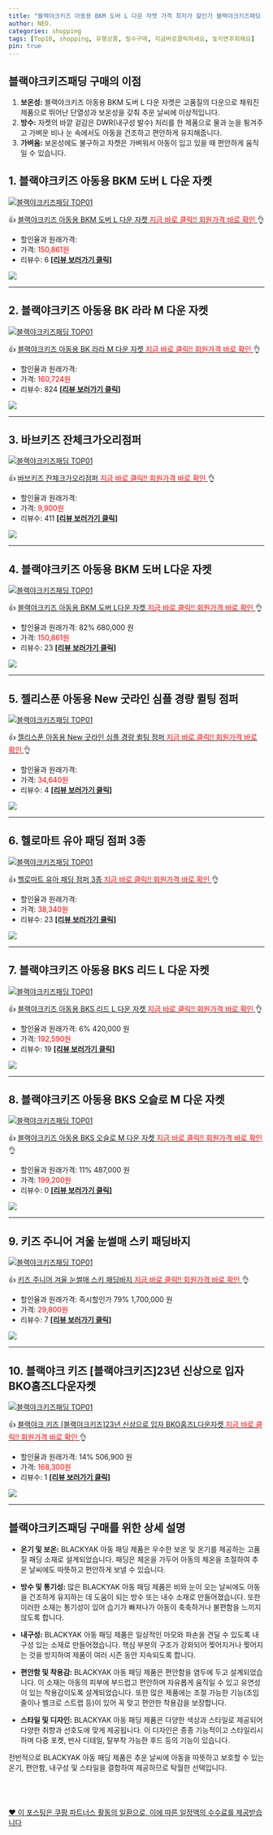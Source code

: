 ```yaml
---
title: "블랙야크키즈 아동용 BKM 도버 L 다운 자켓 가격 최저가 할인가 블랙야크키즈패딩 최저가 추천 제품 비교"
author: NEO.
categories: shopping
tags: [Top10, shopping, 유행상품, 필수구매, 지금바로클릭하세요, 놓치면후회해요]
pin: true
---
```

## 블랙야크키즈패딩 구매의 이점
1. **보온성:** 블랙야크키즈 아동용 BKM 도버 L 다운 자켓은 고품질의 다운으로 채워진 제품으로 뛰어난 단열성과 보온성을 갖춰 추운 날씨에 이상적입니다.
2. **방수:** 자켓의 바깥 겉감은 DWR(내구성 발수) 처리를 한 제품으로 물과 눈을 튕겨주고 가벼운 비나 눈 속에서도 아동을 건조하고 편안하게 유지해줍니다.
3. **가벼움:** 보온성에도 불구하고 자켓은 가벼워서 아동이 입고 있을 때 편안하게 움직일 수 있습니다.

   

## 1. 블랙야크키즈 아동용 BKM 도버 L 다운 자켓

[![블랙야크키즈패딩 TOP01](https://thumbnail7.coupangcdn.com/thumbnails/remote/490x490ex/image/retail/images/3370870308840019-d3fb06bf-69cc-42bb-9a77-e0768d67211e.jpg)](https://link.coupang.com/re/AFFSDP?lptag=AF3617701&subid=GithubCoopas&pageKey=7547941576&traceid=V0-153&itemId=19857331246&vendorItemId=87186898662)


👍 [블랙야크키즈 아동용 BKM 도버 L 다운 자켓 <font color=red> 지금 바로 클릭!! 회원가격 바로 확인 </font> ](https://link.coupang.com/re/AFFSDP?lptag=AF3617701&subid=GithubCoopas&pageKey=7547941576&traceid=V0-153&itemId=19857331246&vendorItemId=87186898662) 👌 


- 할인율과 원래가격: 
- 가격: <span style='color:red'>150,861원</span>
- 리뷰수: 6  [**[리뷰 보러가기 클릭]**](https://link.coupang.com/re/AFFSDP?lptag=AF3617701&subid=GithubCoopas&pageKey=7547941576&traceid=V0-153&itemId=19857331246&vendorItemId=87186898662)

[![](/discount_price.png)](https://link.coupang.com/re/AFFSDP?lptag=AF3617701&subid=GithubCoopas&pageKey=7547941576&traceid=V0-153&itemId=19857331246&vendorItemId=87186898662)

---


   

## 2. 블랙야크키즈 아동용 BK 라라 M 다운 자켓

[![블랙야크키즈패딩 TOP01](https://thumbnail10.coupangcdn.com/thumbnails/remote/490x490ex/image/retail/images/123608720621605-f942b73f-1cc1-43ec-a0eb-5b82fcb8e731.jpg)](https://link.coupang.com/re/AFFSDP?lptag=AF3617701&subid=GithubCoopas&pageKey=7633400806&traceid=V0-153&itemId=20129963459&vendorItemId=87224032884)


👍 [블랙야크키즈 아동용 BK 라라 M 다운 자켓 <font color=red> 지금 바로 클릭!! 회원가격 바로 확인 </font> ](https://link.coupang.com/re/AFFSDP?lptag=AF3617701&subid=GithubCoopas&pageKey=7633400806&traceid=V0-153&itemId=20129963459&vendorItemId=87224032884) 👌 


- 할인율과 원래가격: 
- 가격: <span style='color:red'>160,724원</span>
- 리뷰수: 824  [**[리뷰 보러가기 클릭]**](https://link.coupang.com/re/AFFSDP?lptag=AF3617701&subid=GithubCoopas&pageKey=7633400806&traceid=V0-153&itemId=20129963459&vendorItemId=87224032884)

[![](/discount_price.png)](https://link.coupang.com/re/AFFSDP?lptag=AF3617701&subid=GithubCoopas&pageKey=7633400806&traceid=V0-153&itemId=20129963459&vendorItemId=87224032884)

---


   

## 3. 바브키즈 잔체크가오리점퍼

[![블랙야크키즈패딩 TOP01](https://thumbnail6.coupangcdn.com/thumbnails/remote/490x490ex/image/vendor_inventory/15a1/42386a49bfb0552e77df36dcffa140da029977cc8ab5fc6e3ad8e304617e.jpg)](https://link.coupang.com/re/AFFSDP?lptag=AF3617701&subid=GithubCoopas&pageKey=6810232977&traceid=V0-153&itemId=16107783658&vendorItemId=87781296019)


👍 [바브키즈 잔체크가오리점퍼 <font color=red> 지금 바로 클릭!! 회원가격 바로 확인 </font> ](https://link.coupang.com/re/AFFSDP?lptag=AF3617701&subid=GithubCoopas&pageKey=6810232977&traceid=V0-153&itemId=16107783658&vendorItemId=87781296019) 👌 


- 할인율과 원래가격: 
- 가격: <span style='color:red'>9,900원</span>
- 리뷰수: 411  [**[리뷰 보러가기 클릭]**](https://link.coupang.com/re/AFFSDP?lptag=AF3617701&subid=GithubCoopas&pageKey=6810232977&traceid=V0-153&itemId=16107783658&vendorItemId=87781296019)

[![](/discount_price.png)](https://link.coupang.com/re/AFFSDP?lptag=AF3617701&subid=GithubCoopas&pageKey=6810232977&traceid=V0-153&itemId=16107783658&vendorItemId=87781296019)

---


   

## 4. 블랙야크키즈 아동용 BKM 도버 L다운 자켓

[![블랙야크키즈패딩 TOP01](https://thumbnail9.coupangcdn.com/thumbnails/remote/490x490ex/image/retail/images/2023/09/21/17/3/292b06c9-c7ca-4196-9617-6b8cf3c8eb95.jpg)](https://link.coupang.com/re/AFFSDP?lptag=AF3617701&subid=GithubCoopas&pageKey=7546541562&traceid=V0-153&itemId=19850340660&vendorItemId=87260418963)


👍 [블랙야크키즈 아동용 BKM 도버 L다운 자켓 <font color=red> 지금 바로 클릭!! 회원가격 바로 확인 </font> ](https://link.coupang.com/re/AFFSDP?lptag=AF3617701&subid=GithubCoopas&pageKey=7546541562&traceid=V0-153&itemId=19850340660&vendorItemId=87260418963) 👌 


- 할인율과 원래가격: 82%  680,000   원
- 가격: <span style='color:red'>150,861원</span>
- 리뷰수: 23  [**[리뷰 보러가기 클릭]**](https://link.coupang.com/re/AFFSDP?lptag=AF3617701&subid=GithubCoopas&pageKey=7546541562&traceid=V0-153&itemId=19850340660&vendorItemId=87260418963)

[![](/discount_price.png)](https://link.coupang.com/re/AFFSDP?lptag=AF3617701&subid=GithubCoopas&pageKey=7546541562&traceid=V0-153&itemId=19850340660&vendorItemId=87260418963)

---


   

## 5. 젤리스푼 아동용 New 굿라인 심플 경량 퀼팅 점퍼

[![블랙야크키즈패딩 TOP01](https://thumbnail7.coupangcdn.com/thumbnails/remote/490x490ex/image/vendor_inventory/c08c/c8e448ac72285fdd78a7146c6ca8befee8d89f78f39632f3ee5c510a3d97.jpg)](https://link.coupang.com/re/AFFSDP?lptag=AF3617701&subid=GithubCoopas&pageKey=7593203288&traceid=V0-153&itemId=20069485071&vendorItemId=87305466514)


👍 [젤리스푼 아동용 New 굿라인 심플 경량 퀼팅 점퍼 <font color=red> 지금 바로 클릭!! 회원가격 바로 확인 </font> ](https://link.coupang.com/re/AFFSDP?lptag=AF3617701&subid=GithubCoopas&pageKey=7593203288&traceid=V0-153&itemId=20069485071&vendorItemId=87305466514) 👌 


- 할인율과 원래가격: 
- 가격: <span style='color:red'>34,640원</span>
- 리뷰수: 4  [**[리뷰 보러가기 클릭]**](https://link.coupang.com/re/AFFSDP?lptag=AF3617701&subid=GithubCoopas&pageKey=7593203288&traceid=V0-153&itemId=20069485071&vendorItemId=87305466514)

[![](/discount_price.png)](https://link.coupang.com/re/AFFSDP?lptag=AF3617701&subid=GithubCoopas&pageKey=7593203288&traceid=V0-153&itemId=20069485071&vendorItemId=87305466514)

---


   

## 6. 헬로마트 유아 패딩 점퍼 3종

[![블랙야크키즈패딩 TOP01](https://thumbnail8.coupangcdn.com/thumbnails/remote/490x490ex/image/vendor_inventory/904d/447e53c5f3b46257ae3dacffe25122b2ea9de9a50dc93e06d35c75a9abf0.png)](https://link.coupang.com/re/AFFSDP?lptag=AF3617701&subid=GithubCoopas&pageKey=7794062221&traceid=V0-153&itemId=21092973395&vendorItemId=88154987853)


👍 [헬로마트 유아 패딩 점퍼 3종 <font color=red> 지금 바로 클릭!! 회원가격 바로 확인 </font> ](https://link.coupang.com/re/AFFSDP?lptag=AF3617701&subid=GithubCoopas&pageKey=7794062221&traceid=V0-153&itemId=21092973395&vendorItemId=88154987853) 👌 


- 할인율과 원래가격: 
- 가격: <span style='color:red'>38,340원</span>
- 리뷰수: 23  [**[리뷰 보러가기 클릭]**](https://link.coupang.com/re/AFFSDP?lptag=AF3617701&subid=GithubCoopas&pageKey=7794062221&traceid=V0-153&itemId=21092973395&vendorItemId=88154987853)

[![](/discount_price.png)](https://link.coupang.com/re/AFFSDP?lptag=AF3617701&subid=GithubCoopas&pageKey=7794062221&traceid=V0-153&itemId=21092973395&vendorItemId=88154987853)

---


   

## 7. 블랙야크키즈 아동용 BKS 리드 L 다운 자켓

[![블랙야크키즈패딩 TOP01](https://thumbnail8.coupangcdn.com/thumbnails/remote/490x490ex/image/retail/images/418021741759585-740b343b-5081-4b59-8661-fc4c1de81dcf.jpg)](https://link.coupang.com/re/AFFSDP?lptag=AF3617701&subid=GithubCoopas&pageKey=7604010888&traceid=V0-153&itemId=20122468036&vendorItemId=87224033587)


👍 [블랙야크키즈 아동용 BKS 리드 L 다운 자켓 <font color=red> 지금 바로 클릭!! 회원가격 바로 확인 </font> ](https://link.coupang.com/re/AFFSDP?lptag=AF3617701&subid=GithubCoopas&pageKey=7604010888&traceid=V0-153&itemId=20122468036&vendorItemId=87224033587) 👌 


- 할인율과 원래가격: 6%  420,000   원
- 가격: <span style='color:red'>192,590원</span>
- 리뷰수: 19  [**[리뷰 보러가기 클릭]**](https://link.coupang.com/re/AFFSDP?lptag=AF3617701&subid=GithubCoopas&pageKey=7604010888&traceid=V0-153&itemId=20122468036&vendorItemId=87224033587)

[![](/discount_price.png)](https://link.coupang.com/re/AFFSDP?lptag=AF3617701&subid=GithubCoopas&pageKey=7604010888&traceid=V0-153&itemId=20122468036&vendorItemId=87224033587)

---


   

## 8. 블랙야크키즈 아동용 BKS 오슬로 M 다운 자켓

[![블랙야크키즈패딩 TOP01](https://thumbnail6.coupangcdn.com/thumbnails/remote/490x490ex/image/retail/images/418865222477068-2f2fbd22-6708-49ff-9ddc-43705be6e6e9.jpg)](https://link.coupang.com/re/AFFSDP?lptag=AF3617701&subid=GithubCoopas&pageKey=7603998080&traceid=V0-153&itemId=20122402442&vendorItemId=87224033173)


👍 [블랙야크키즈 아동용 BKS 오슬로 M 다운 자켓 <font color=red> 지금 바로 클릭!! 회원가격 바로 확인 </font> ](https://link.coupang.com/re/AFFSDP?lptag=AF3617701&subid=GithubCoopas&pageKey=7603998080&traceid=V0-153&itemId=20122402442&vendorItemId=87224033173) 👌 


- 할인율과 원래가격: 11%  487,000   원
- 가격: <span style='color:red'>199,200원</span>
- 리뷰수: 0  [**[리뷰 보러가기 클릭]**](https://link.coupang.com/re/AFFSDP?lptag=AF3617701&subid=GithubCoopas&pageKey=7603998080&traceid=V0-153&itemId=20122402442&vendorItemId=87224033173)

[![](/discount_price.png)](https://link.coupang.com/re/AFFSDP?lptag=AF3617701&subid=GithubCoopas&pageKey=7603998080&traceid=V0-153&itemId=20122402442&vendorItemId=87224033173)

---


   

## 9. 키즈 주니어 겨울 눈썰매 스키 패딩바지

[![블랙야크키즈패딩 TOP01](https://thumbnail6.coupangcdn.com/thumbnails/remote/490x490ex/image/vendor_inventory/f6d6/75044eb3168d0c733aa59eb0a9bb8b99512bb2071a524bcd150bf6351e66.jpg)](https://link.coupang.com/re/AFFSDP?lptag=AF3617701&subid=GithubCoopas&pageKey=7620112605&traceid=V0-153&itemId=20200968264&vendorItemId=87270029354)


👍 [키즈 주니어 겨울 눈썰매 스키 패딩바지 <font color=red> 지금 바로 클릭!! 회원가격 바로 확인 </font> ](https://link.coupang.com/re/AFFSDP?lptag=AF3617701&subid=GithubCoopas&pageKey=7620112605&traceid=V0-153&itemId=20200968264&vendorItemId=87270029354) 👌 


- 할인율과 원래가격: 즉시할인가 79%  1,700,000   원
- 가격: <span style='color:red'>29,800원</span>
- 리뷰수: 7  [**[리뷰 보러가기 클릭]**](https://link.coupang.com/re/AFFSDP?lptag=AF3617701&subid=GithubCoopas&pageKey=7620112605&traceid=V0-153&itemId=20200968264&vendorItemId=87270029354)

[![](/discount_price.png)](https://link.coupang.com/re/AFFSDP?lptag=AF3617701&subid=GithubCoopas&pageKey=7620112605&traceid=V0-153&itemId=20200968264&vendorItemId=87270029354)

---


   

## 10. 블랙야크 키즈 [블랙야크키즈]23년 신상으로 입자 BKO홈즈L다운자켓

[![블랙야크키즈패딩 TOP01](https://thumbnail7.coupangcdn.com/thumbnails/remote/490x490ex/image/vendor_inventory/fbd0/9074f0e1de5cc4430e872e138f9e7b9b7f195bdcf750b5ea3e6931534df3.jpeg)](https://link.coupang.com/re/AFFSDP?lptag=AF3617701&subid=GithubCoopas&pageKey=7650279303&traceid=V0-153&itemId=20353631883&vendorItemId=87438033696)


👍 [블랙야크 키즈 [블랙야크키즈]23년 신상으로 입자 BKO홈즈L다운자켓 <font color=red> 지금 바로 클릭!! 회원가격 바로 확인 </font> ](https://link.coupang.com/re/AFFSDP?lptag=AF3617701&subid=GithubCoopas&pageKey=7650279303&traceid=V0-153&itemId=20353631883&vendorItemId=87438033696) 👌 


- 할인율과 원래가격: 14%  506,900   원
- 가격: <span style='color:red'>168,300원</span>
- 리뷰수: 1  [**[리뷰 보러가기 클릭]**](https://link.coupang.com/re/AFFSDP?lptag=AF3617701&subid=GithubCoopas&pageKey=7650279303&traceid=V0-153&itemId=20353631883&vendorItemId=87438033696)

[![](/discount_price.png)](https://link.coupang.com/re/AFFSDP?lptag=AF3617701&subid=GithubCoopas&pageKey=7650279303&traceid=V0-153&itemId=20353631883&vendorItemId=87438033696)

---
## 블랙야크키즈패딩 구매를 위한 상세 설명
* **온기 및 보온:** BLACKYAK 아동 패딩 제품은 우수한 보온 및 온기를 제공하는 고품질 패딩 소재로 설계되었습니다. 패딩은 체온을 가두어 아동의 체온을 조절하여 추운 날씨에도 따뜻하고 편안하게 보낼 수 있습니다.

* **방수 및 통기성:** 많은 BLACKYAK 아동 패딩 제품은 비와 눈이 오는 날씨에도 아동을 건조하게 유지하는 데 도움이 되는 방수 또는 내수 소재로 만들어졌습니다. 또한 이러한 소재는 통기성이 있어 습기가 빠져나가 아동이 축축하거나 불편함을 느끼지 않도록 합니다.

* **내구성:** BLACKYAK 아동 패딩 제품은 일상적인 마모와 파손을 견딜 수 있도록 내구성 있는 소재로 만들어졌습니다. 핵심 부분의 구조가 강화되어 찢어지거나 찢어지는 것을 방지하여 제품이 여러 시즌 동안 지속되도록 합니다.

* **편안함 및 착용감:** BLACKYAK 아동 패딩 제품은 편안함을 염두에 두고 설계되었습니다. 이 소재는 아동의 피부에 부드럽고 편안하며 자유롭게 움직일 수 있고 유연성이 있는 착용감이도록 설계되었습니다. 또한 많은 제품에는 조절 가능한 기능(조임줄이나 벨크로 스트랩 등)이 있어 꼭 맞고 편안한 착용감을 보장합니다.

* **스타일 및 디자인:** BLACKYAK 아동 패딩 제품은 다양한 색상과 스타일로 제공되어 다양한 취향과 선호도에 맞게 제공됩니다. 이 디자인은 종종 기능적이고 스타일리시하며 다중 포켓, 반사 디테일, 탈부착 가능한 후드 등의 기능이 있습니다.

전반적으로 BLACKYAK 아동 패딩 제품은 추운 날씨에 아동을 따뜻하고 보호할 수 있는 온기, 편안함, 내구성 및 스타일을 결합하여 제공하므로 탁월한 선택입니다.<br><br><br><br><br> [ ❤  이 포스팅은 쿠팡 파트너스 활동의 일환으로, 이에 따른 일정액의 수수료를 제공받습니다](https://link.coupang.com/a/bcEFyh)